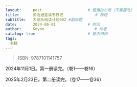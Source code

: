 ```yaml
---
layout:     post                    # 使用的布局（不需要改）
title:      资治通鉴读书日记              # 标题 
subtitle:   大部头阅读计划002 #副标题
date:       2024-06-01              # 时间
author:     Keyon                      # 作者
catalog: true                       # 是否归档
tags:
  书籍
---
```


> ISBN: 9787101141757

2024年11月1日。第一册读完。（卷1——卷16）

2025年2月23日。第二册读完。（卷17——卷36）